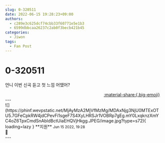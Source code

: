 ```yaml
---
slug: 0-320511
date: 2022-06-15 19:28:23+09:00
authors:
  - c289e3c625dcf74cbb33f60771e5e1b3
  - 6599dbbcaa26237c2ab0f3becb421b45
categories:
  - Jiwon
tags:
  - Fan Post
---
```


# 0-320511

<div class="post-container" markdown="1">
<div class="content-container md-sidebar__scrollwrap" markdown="1">

언니 이번 신곡 듣고 첫 느낌 어땠어?

</div>
</div>

<div style="text-align: right;" markdown="1">
<a href="https://weverse.io/fromis9/fanpost/0-320511" style="text-align: right;">:material-share:{.big-emoji}</a>
</div>
---

<div class="comments-container md-sidebar__scrollwrap" markdown="1">
<div class="comment" markdown="1">
<div class='id-container' markdown="1">
![](https://phinf.wevpstatic.net/MjAyMzA2MjVfMzMg/MDAxNjg3NjU0MTExOTU5.7GFeCpkRW4jdCPevFi1sgeF7S4XyLHRSJr1VOBRp7gEg.mY0LxqknzXmYC4oZ6TpxCmdSnAbldBctUiaEHQVjHkgg.JPEG/image.jpg?type=s72){ loading=lazy }
**<span class="artist">지원</span>** <small>Jun 15 2022, 19:28</small><br>
</div>
<div class='comment-body' markdown="1">
🤩
</div>
</div>
</div>
---
